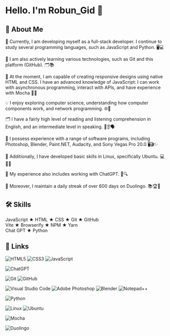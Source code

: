 
# Hello. I'm Robun_Gid 👋


## 🚀 About Me
🌟 Currently, I am developing myself as a full-stack developer. I continue to study several programming languages, such as JavaScript and Python. 🖥️💻

🚀 I am also actively learning various technologies, such as Git and this platform (GitHub). 🗂️📚

🎨 At the moment, I am capable of creating responsive designs using native HTML and CSS. I have an advanced knowledge of JavaScript: I can work with asynchronous programming, interact with APIs, and have experience with Mocha 🔄📡

💡 I enjoy exploring computer science, understanding how computer components work, and network programming. 🌐🔧

🗂️ I have a fairly high level of reading and listening comprehension in English, and an intermediate level in speaking. 📖👂🗣️

🎨 I possess experience with a range of software programs, including Photoshop, Blender, Paint.NET, Audacity, and Sony Vegas Pro 20.0 🖥️🎬✨

🐧 Additionally, I have developed basic skills in Linux, specifically Ubuntu. 💻🚀🔧

🤖 My experience also includes working with ChatGPT. 💬🔍

🦉 Moreover, I maintain a daily streak of over 600 days on Duolingo. 📚🏆🎉

## 🛠 Skills
JavaScript ★ HTML ★ CSS ★ Git ★ GitHub  
Vite ★ Browserify ★ NPM ★ Yarn  
Chat GPT ★ Python  


## 🔗 Links
![HTML5](https://img.shields.io/badge/html5-%23E34F26.svg?style=for-the-badge&logo=html5&logoColor=white)
![CSS3](https://img.shields.io/badge/css3-%231572B6.svg?style=for-the-badge&logo=css3&logoColor=white)
![JavaScript](https://img.shields.io/badge/javascript-%23323330.svg?style=for-the-badge&logo=javascript&logoColor=%23F7DF1E)

![ChatGPT](https://img.shields.io/badge/chatGPT-74aa9c?style=for-the-badge&logo=openai&logoColor=white)

![Git](https://img.shields.io/badge/git-%23F05033.svg?style=for-the-badge&logo=git&logoColor=white)
![GitHub](https://img.shields.io/badge/github-%23121011.svg?style=for-the-badge&logo=github&logoColor=white)

![Visual Studio Code](https://img.shields.io/badge/Visual%20Studio%20Code-0078d7.svg?style=for-the-badge&logo=visual-studio-code&logoColor=white)
![Adobe Photoshop](https://img.shields.io/badge/adobe%20photoshop-%2331A8FF.svg?style=for-the-badge&logo=adobe%20photoshop&logoColor=white)
![Blender](https://img.shields.io/badge/blender-%23F5792A.svg?style=for-the-badge&logo=blender&logoColor=white)
![Notepad++](https://img.shields.io/badge/Notepad++-90E59A.svg?style=for-the-badge&logo=notepad%2b%2b&logoColor=black)


![Python](https://img.shields.io/badge/python-3670A0?style=for-the-badge&logo=python&logoColor=ffdd54)

![Linux](https://img.shields.io/badge/Linux-FCC624?style=for-the-badge&logo=linux&logoColor=black)
![Ubuntu](https://img.shields.io/badge/Ubuntu-E95420?style=for-the-badge&logo=ubuntu&logoColor=white)

![Mocha](https://img.shields.io/badge/-mocha-%238D6748?style=for-the-badge&logo=mocha&logoColor=white)


![Duolingo](https://img.shields.io/badge/Duolingo-%234DC730.svg?style=for-the-badge&logo=Duolingo&logoColor=white)

